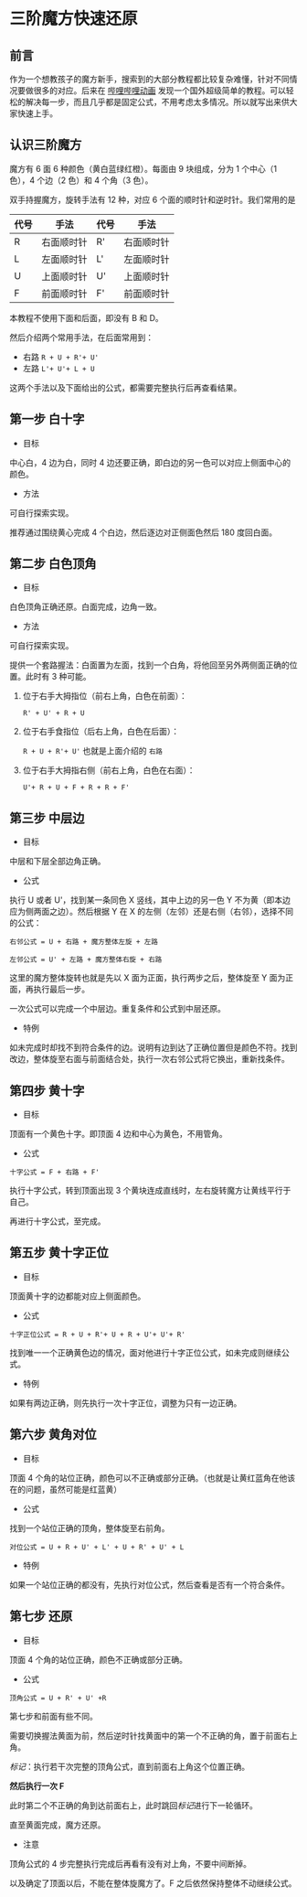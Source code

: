 # 三阶魔方快速还原

## 前言

作为一个想教孩子的魔方新手，搜索到的大部分教程都比较复杂难懂，针对不同情况要做很多的对应。后来在 [哔哩哔哩动画](https://www.bilibili.com/video/av56657463?t=593) 发现一个国外超级简单的教程。可以轻松的解决每一步，而且几乎都是固定公式，不用考虑太多情况。所以就写出来供大家快速上手。

## 认识三阶魔方

魔方有 6 面 6 种颜色（黄白蓝绿红橙）。每面由 9 块组成，分为 1 个中心（1 色），4 个边（2 色）和 4 个角（3 色）。

双手持握魔方，旋转手法有 12 种，对应 6 个面的顺时针和逆时针。我们常用的是

| 代号 | 手法       | 代号 | 手法       |
| ---- | ---------- | ---- | ---------- |
| R    | 右面顺时针 | R'   | 右面顺时针 |
| L    | 左面顺时针 | L'   | 左面顺时针 |
| U    | 上面顺时针 | U'   | 上面顺时针 |
| F    | 前面顺时针 | F'   | 前面顺时针 |

本教程不使用下面和后面，即没有 B 和 D。

然后介绍两个常用手法，在后面常用到：

- 右路 `R + U + R'+ U'`
- 左路 `L'+ U'+ L + U`

这两个手法以及下面给出的公式，都需要完整执行后再查看结果。

## 第一步 白十字

- 目标

中心白，4 边为白，同时 4 边还要正确，即白边的另一色可以对应上侧面中心的颜色。

- 方法

可自行探索实现。

推荐通过围绕黄心完成 4 个白边，然后逐边对正侧面色然后 180 度回白面。

## 第二步 白色顶角

- 目标

白色顶角正确还原。白面完成，边角一致。

- 方法

可自行探索实现。

提供一个套路握法：白面置为左面，找到一个白角，将他回至另外两侧面正确的位置。此时有 3 种可能。

1. 位于右手大拇指位（前右上角，白色在前面）：

   `R' + U' + R + U`

2. 位于右手食指位（后右上角，白色在后面）：

   `R + U + R'+ U'` 也就是上面介绍的 `右路`

3. 位于右手大拇指右侧（前右上角，白色在右面）：

   `U'+ R + U + F + R + R + F'`

## 第三步 中层边

- 目标

中层和下层全部边角正确。

- 公式

执行 U 或者 U'，找到某一条同色 X 竖线，其中上边的另一色 Y 不为黄（即本边应为侧两面之边）。然后根据 Y 在 X 的左侧（左邻）还是右侧（右邻），选择不同的公式：

`右邻公式 = U + 右路 + 魔方整体左旋 + 左路`

`左邻公式 = U' + 左路 + 魔方整体右旋 + 右路`

这里的魔方整体旋转也就是先以 X 面为正面，执行两步之后，整体旋至 Y 面为正面，再执行最后一步。

一次公式可以完成一个中层边。重复条件和公式到中层还原。

- 特例

如未完成时却找不到符合条件的边。说明有边到达了正确位置但是颜色不符。找到改边，整体旋至右面与前面结合处，执行一次右邻公式将它换出，重新找条件。

## 第四步 黄十字

- 目标

顶面有一个黄色十字。即顶面 4 边和中心为黄色，不用管角。

- 公式

`十字公式 = F + 右路 + F'`

执行十字公式，转到顶面出现 3 个黄块连成直线时，左右旋转魔方让黄线平行于自己。

再进行十字公式，至完成。

## 第五步 黄十字正位

- 目标

顶面黄十字的边都能对应上侧面颜色。

- 公式

`十字正位公式 = R + U + R'+ U + R + U'+ U'+ R'`

找到唯一一个正确黄色边的情况，面对他进行十字正位公式，如未完成则继续公式。

- 特例

如果有两边正确，则先执行一次十字正位，调整为只有一边正确。

## 第六步 黄角对位

- 目标

顶面 4 个角的站位正确，颜色可以不正确或部分正确。（也就是让黄红蓝角在他该在的问题，虽然可能是红蓝黄）

- 公式

找到一个站位正确的顶角，整体旋至右前角。

`对位公式 = U + R + U' + L' + U + R' + U' + L`

- 特例

如果一个站位正确的都没有，先执行对位公式，然后查看是否有一个符合条件。

## 第七步 还原

- 目标

顶面 4 个角的站位正确，颜色不正确或部分正确。

- 公式

`顶角公式 = U + R' + U' +R`

第七步和前面有些不同。

需要切换握法黄面为前，然后逆时针找黄面中的第一个不正确的角，置于前面右上角。

_标记_：执行若干次完整的顶角公式，直到前面右上角这个位置正确。

**然后执行一次 F**

此时第二个不正确的角到达前面右上，此时跳回*标记*进行下一轮循环。

直至黄面完成，魔方还原。

- 注意

顶角公式的 4 步完整执行完成后再看有没有对上角，不要中间断掉。

以及确定了顶面以后，不能在整体旋魔方了。F 之后依然保持整体不动继续公式。
